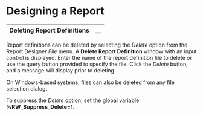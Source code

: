 # Designing a Report

**Deleting Report Definitions** |  **__**  
---|---  
  
Report definitions can be deleted by selecting the _Delete_ option from the Report Designer _File_ menu. A **Delete Report Definition** window with an input control is displayed. Enter the name of the report definition file to delete or use the query button provided to specify the file. Click the _Delete_ button, and a message will display prior to deleting.

On Windows-based systems, files can also be deleted from any file selection dialog.

To suppress the _Delete_ option, set the global variable **%RW_Suppress_Delete=1**.
